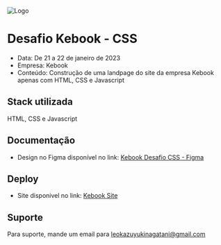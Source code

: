 

![Logo](https://imgur.com/a/9Zc0I0d)


# Desafio Kebook - CSS

- Data: De 21 a 22 de janeiro de 2023
- Empresa: Kebook
- Conteúdo: Construção de uma landpage do site da empresa Kebook apenas com HTML, CSS e Javascript

## Stack utilizada
HTML, CSS e Javascript




## Documentação
- Design no Figma disponível no link:  [Kebook Desafio CSS - Figma](https://www.figma.com/file/uXuzTh6Zj9fwshB6SXxi4J/Kebook-teste?node-id=53%3A9&t=IKu0UlaKpZea3dUZ-1)



## Deploy
- Site disponivel no link: [Kebook Site](https://kebook-test-css.netlify.app/)


## Suporte

Para suporte, mande um email para [leokazuyukinagatani@gmail.com](mailto:leokazuyukinagatani@gmail.com?subject=nlw-esports-frontend)


